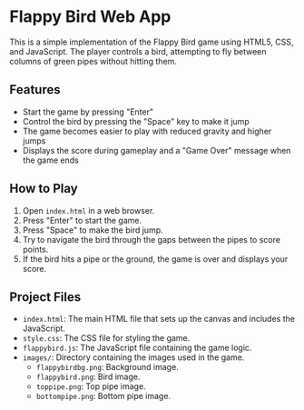 # Flappy Bird Web App

This is a simple implementation of the Flappy Bird game using HTML5, CSS, and JavaScript. The player controls a bird, attempting to fly between columns of green pipes without hitting them.

## Features

- Start the game by pressing "Enter"
- Control the bird by pressing the "Space" key to make it jump
- The game becomes easier to play with reduced gravity and higher jumps
- Displays the score during gameplay and a "Game Over" message when the game ends

## How to Play

1. Open `index.html` in a web browser.
2. Press "Enter" to start the game.
3. Press "Space" to make the bird jump.
4. Try to navigate the bird through the gaps between the pipes to score points.
5. If the bird hits a pipe or the ground, the game is over and displays your score.

## Project Files

- `index.html`: The main HTML file that sets up the canvas and includes the JavaScript.
- `style.css`: The CSS file for styling the game.
- `flappybird.js`: The JavaScript file containing the game logic.
- `images/`: Directory containing the images used in the game.
  - `flappybirdbg.png`: Background image.
  - `flappybird.png`: Bird image.
  - `toppipe.png`: Top pipe image.
  - `bottompipe.png`: Bottom pipe image.

